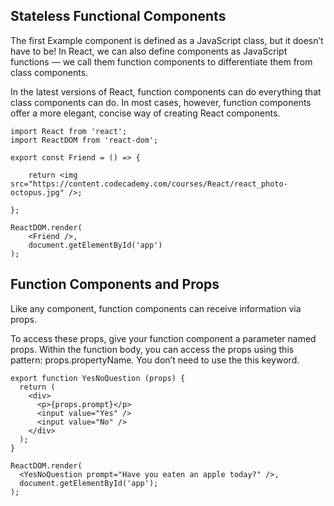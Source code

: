 ## Stateless Functional Components

The first Example component is defined as a JavaScript class, but it doesn’t have to be! In React, we can also define components as JavaScript functions — we call them function components to differentiate them from class components.

In the latest versions of React, function components can do everything that class components can do. In most cases, however, function components offer a more elegant, concise way of creating React components.

```
import React from 'react';
import ReactDOM from 'react-dom';

export const Friend = () => {
 
    return <img src="https://content.codecademy.com/courses/React/react_photo-octopus.jpg" />;
  
};

ReactDOM.render(
	<Friend />,
	document.getElementById('app')
);
```

## Function Components and Props

Like any component, function components can receive information via props.

To access these props, give your function component a parameter named props. Within the function body, you can access the props using this pattern: props.propertyName. You don’t need to use the this keyword.

```
export function YesNoQuestion (props) {
  return (
    <div>
      <p>{props.prompt}</p>
      <input value="Yes" />
      <input value="No" />
    </div>
  );
}
 
ReactDOM.render(
  <YesNoQuestion prompt="Have you eaten an apple today?" />,
  document.getElementById('app');
);
```

